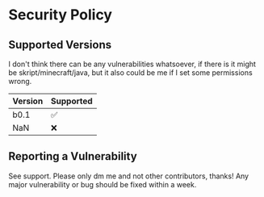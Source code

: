 # Security Policy

## Supported Versions

I don't think there can be any vulnerabilities whatsoever, if there is it might be skript/minecraft/java, but it also could be me if I set some permissions wrong.

| Version | Supported          |
| ------- | ------------------ |
| b0.1    | :white_check_mark: |
| NaN     | :x:                |

## Reporting a Vulnerability

See support. Please only dm me and not other contributors, thanks!
Any major vulnerability or bug should be fixed within a week.
